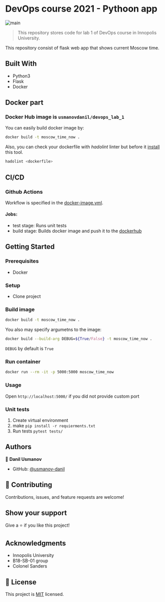 

# DevOps course 2021 - Pythoon app
![main](https://github.com/usmanov-danil/devops/actions/workflows/docker-image.yml/badge.svg?branch=main)

> This repository stores code for lab 1 of DevOps course in Innopolis University.


This repository consist of flask web app that shows current Moscow time.


## Built With

- Python3
- Flask
- Docker

## Docker part
### Docker Hub image is `usmanovdanil/devops_lab_1`


You can easily build docker image by:
```bash
docker build -t moscow_time_now .
```

Also, you can check your dockerfile with _hadolint_ linter but before it [install](https://github.com/hadolint/hadolint) this tool.
```bash
hadolint <dockerfile>
```

## CI/CD
### Github Actions
Workflow is specified in the [docker-image.yml](.github/workflows/docker-image.yml).

#### Jobs:
* test stage:
Runs unit tests
* build stage:
Builds docker image and push it to the [dockerhub](https://hub.docker.com/repository/docker/usmanovdanil/devops_lab_1)

## Getting Started


### Prerequisites
* Docker 

### Setup
* Clone project
### Build image 
```bash
docker build -t moscow_time_now .
```

You also may specify argumetns to the image:
```bash
docker build --build-arg DEBUG=${True/False} -t moscow_time_now .
```
`DEBUG` by default is `True`

 ### Run container 
 ```bash
 docker run --rm -it -p 5000:5000 moscow_time_now
 ```

### Usage
Open `http://localhost:5000/` if you did not provide custom port

### Unit tests
1. Create virtual environment
2. make `pip install -r requierments.txt`
3. Run tests ```pytest tests/```


## Authors

👤 **Danil Usmanov**

- GitHub: [@usmanov-danil](https://github.com/usmanov-danil)

## 🤝 Contributing

Contributions, issues, and feature requests are welcome!

## Show your support

Give a ⭐️ if you like this project!

## Acknowledgments

- Innopolis University
- B18-SB-01 group 
- Colonel Sanders

## 📝 License

This project is [MIT](./MIT.md) licensed.
